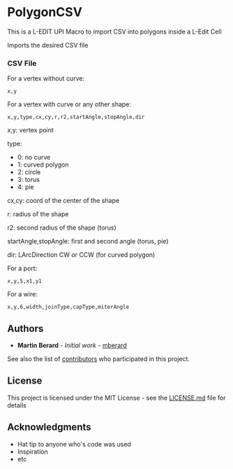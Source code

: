 # PolygonCSV

This is a L-EDIT UPI Macro to import CSV into polygons inside a L-Edit Cell

Imports the desired CSV file

### CSV File

For a vertex without curve:

```
x,y
```
For a vertex with curve or any other shape:

```
x,y,type,cx,cy,r,r2,startAngle,stopAngle,dir
```
x,y: vertex point

type:
* 0: no curve
* 1: curved polygon
* 2: circle
* 3: torus
* 4: pie

cx,cy: coord of the center of the shape

r: radius of the shape

r2: second radius of the shape (torus)

startAngle,stopAngle: first and second angle (torus, pie)

dir: LArcDirection CW or CCW (for curved polygon)

For a port:

```
x,y,5,x1,y1
```

For a wire:

```
x,y,6,width,joinType,capType,miterAngle
```
## Authors

* **Martin Berard** - *Initial work* - [mberard](https://github.com/mberard)

See also the list of [contributors](https://github.com/your/project/contributors) who participated in this project.

## License

This project is licensed under the MIT License - see the [LICENSE.md](LICENSE.md) file for details

## Acknowledgments

* Hat tip to anyone who's code was used
* Inspiration
* etc
